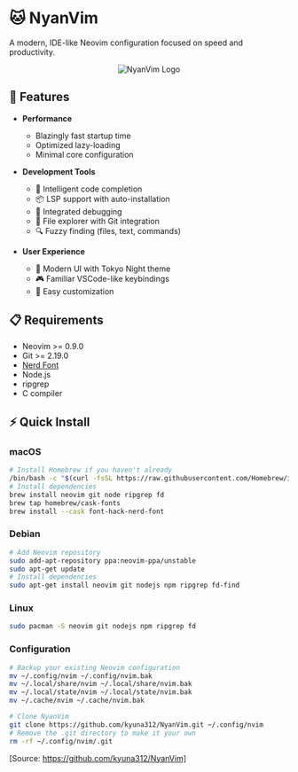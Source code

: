 # 🐱 NyanVim

A modern, IDE-like Neovim configuration focused on speed and productivity.

<div align="center">
  <img src="https://raw.githubusercontent.com/kyuna312/dotfiles/refs/heads/main/logo.png" alt="NyanVim Logo">
</div>

## 🚀 Features

- **Performance**
  - Blazingly fast startup time
  - Optimized lazy-loading
  - Minimal core configuration

- **Development Tools**
  - 🧠 Intelligent code completion
  - 📦 LSP support with auto-installation
  - 🐛 Integrated debugging
  - 🌳 File explorer with Git integration
  - 🔍 Fuzzy finding (files, text, commands)

- **User Experience**
  - 🎨 Modern UI with Tokyo Night theme
  - 🎮 Familiar VSCode-like keybindings
  - 🔧 Easy customization

## 📋 Requirements

- Neovim >= 0.9.0
- Git >= 2.19.0
- [Nerd Font](https://www.nerdfonts.com/)
- Node.js
- ripgrep
- C compiler

## ⚡ Quick Install

### macOS

```bash
# Install Homebrew if you haven't already
/bin/bash -c "$(curl -fsSL https://raw.githubusercontent.com/Homebrew/install/HEAD/install.sh)"
# Install dependencies
brew install neovim git node ripgrep fd
brew tap homebrew/cask-fonts
brew install --cask font-hack-nerd-font
```

### Debian

```bash
# Add Neovim repository
sudo add-apt-repository ppa:neovim-ppa/unstable
sudo apt-get update
# Install dependencies
sudo apt-get install neovim git nodejs npm ripgrep fd-find
```

### Linux

```bash
sudo pacman -S neovim git nodejs npm ripgrep fd
```

### Configuration

```bash
# Backup your existing Neovim configuration
mv ~/.config/nvim ~/.config/nvim.bak
mv ~/.local/share/nvim ~/.local/share/nvim.bak
mv ~/.local/state/nvim ~/.local/state/nvim.bak
mv ~/.cache/nvim ~/.cache/nvim.bak
```

```bash
# Clone NyanVim
git clone https://github.com/kyuna312/NyanVim.git ~/.config/nvim
# Remove the .git directory to make it your own
rm -rf ~/.config/nvim/.git
```

[Source: https://github.com/kyuna312/NyanVim]
